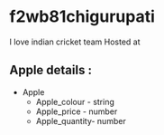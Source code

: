 # f2wb81chigurupati
I love indian cricket team
Hosted at 
##  Apple details :
* Apple
    * Apple_colour - string
    * Apple_price - number
    * Apple_quantity- number
